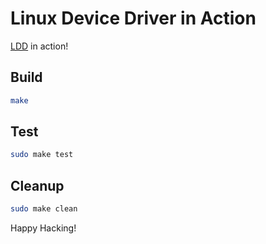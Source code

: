 # Linux Device Driver in Action

[LDD] in action!

## Build

```sh
make
```

## Test

```sh
sudo make test
```

## Cleanup

```sh
sudo make clean
```

Happy Hacking!

[LDD]: https://lwn.net/Kernel/LDD3
[LKD]: https://www.oreilly.com/library/view/linux-kernel-development/9780768696974/
[LKP]: https://www.kernel.org/doc/html/v4.16/process/development-process.html
[LKD2017]: https://go.pardot.com/l/6342/2017-10-24/3xr3f2/6342/188781/Publication_LinuxKernelReport_2017.pdf
